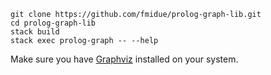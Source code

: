 ```
git clone https://github.com/fmidue/prolog-graph-lib.git
cd prolog-graph-lib
stack build
stack exec prolog-graph -- --help
```
Make sure you have [Graphviz](https://graphviz.org/download/) installed on your system.
